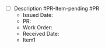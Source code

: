- [ ] Description #PR-Item-pending #PR 
	- Issued Date: 
	- PR: 
	- Work Order: 
	- Received Date:
	- Item1